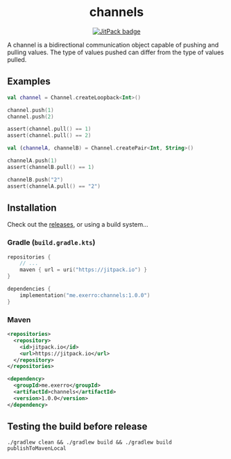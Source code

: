 <h1 align="center">
  channels
</h1>

<p align="center">
  <a href="https://jitpack.io/#exerro/channels"><img src="https://jitpack.io/v/exerro/channels.svg" alt="JitPack badge"/></a>
</p>

A channel is a bidirectional communication object capable of pushing and pulling
values. The type of values pushed can differ from the type of values pulled.

## Examples

```kotlin
val channel = Channel.createLoopback<Int>()

channel.push(1)
channel.push(2)

assert(channel.pull() == 1)
assert(channel.pull() == 2)
```

```kotlin
val (channelA, channelB) = Channel.createPair<Int, String>()

channelA.push(1)
assert(channelB.pull() == 1)

channelB.push("2")
assert(channelA.pull() == "2")
```

## Installation

Check out the [releases](https://github.com/exerro/channels/releases), or
using a build system...

### Gradle (`build.gradle.kts`)

```kotlin
repositories {
    // ...
    maven { url = uri("https://jitpack.io") }
}

dependencies {
    implementation("me.exerro:channels:1.0.0")
}
```

### Maven

```xml
<repositories>
  <repository>
    <id>jitpack.io</id>
    <url>https://jitpack.io</url>
  </repository>
</repositories>

<dependency>
  <groupId>me.exerro</groupId>
  <artifactId>channels</artifactId>
  <version>1.0.0</version>
</dependency>
```

## Testing the build before release

    ./gradlew clean && ./gradlew build && ./gradlew build publishToMavenLocal
